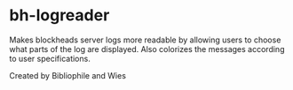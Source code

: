 # bh-logreader
Makes blockheads server logs more readable by allowing users to choose what parts of the log are displayed. Also colorizes the messages according to user specifications. 

Created by Bibliophile and Wies
